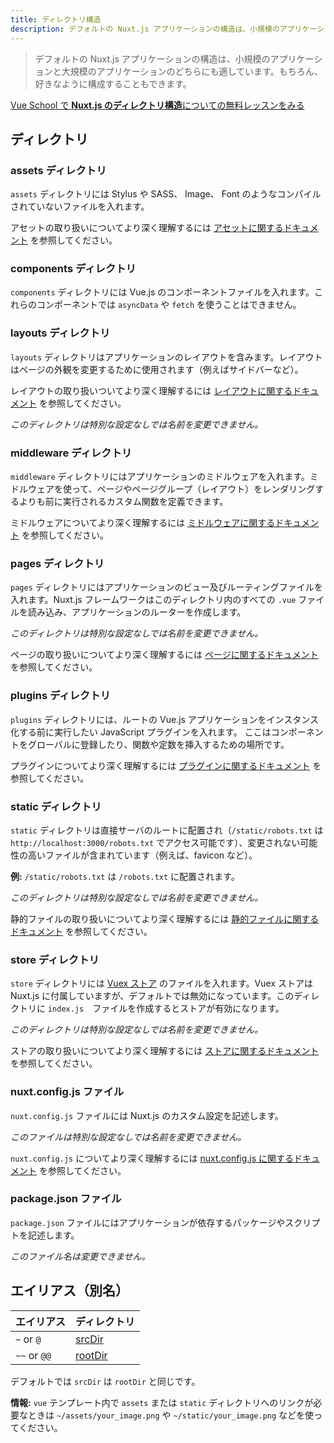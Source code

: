 ```yaml
---
title: ディレクトリ構造
description: デフォルトの Nuxt.js アプリケーションの構造は、小規模のアプリケーションと大規模のアプリケーションのどちらにも適しています。
---
```


> デフォルトの Nuxt.js アプリケーションの構造は、小規模のアプリケーションと大規模のアプリケーションのどちらにも適しています。もちろん、好きなように構成することもできます。

<div class="Promo__Video">
  <a href="https://vueschool.io/lessons/guided-nuxtjs-project-tour?friend=nuxt" target="_blank">
    <p class="Promo__Video__Icon">
      Vue School で <strong>Nuxt.js のディレクトリ構造</strong>についての無料レッスンをみる
    </p>
  </a>
</div>

## ディレクトリ

### assets ディレクトリ

`assets` ディレクトリには Stylus や SASS、 Image、 Font のようなコンパイルされていないファイルを入れます。

アセットの取り扱いについてより深く理解するには [アセットに関するドキュメント](/guide/assets) を参照してください。

### components ディレクトリ

`components` ディレクトリには Vue.js のコンポーネントファイルを入れます。これらのコンポーネントでは `asyncData` や `fetch` を使うことはできません。

### layouts ディレクトリ

`layouts` ディレクトリはアプリケーションのレイアウトを含みます。レイアウトはページの外観を変更するために使用されます（例えばサイドバーなど）。

レイアウトの取り扱いついてより深く理解するには [レイアウトに関するドキュメント](/guide/views#レイアウト) を参照してください。

_このディレクトリは特別な設定なしでは名前を変更できません。_

### middleware ディレクトリ

`middleware` ディレクトリにはアプリケーションのミドルウェアを入れます。ミドルウェアを使って、ページやページグループ（レイアウト）をレンダリングするよりも前に実行されるカスタム関数を定義できます。

ミドルウェアについてより深く理解するには [ミドルウェアに関するドキュメント](/guide/routing#ミドルウェア) を参照してください。

### pages ディレクトリ

`pages` ディレクトリにはアプリケーションのビュー及びルーティングファイルを入れます。Nuxt.js フレームワークはこのディレクトリ内のすべての `.vue` ファイルを読み込み、アプリケーションのルーターを作成します。

_このディレクトリは特別な設定なしでは名前を変更できません。_

ページの取り扱いについてより深く理解するには [ページに関するドキュメント](/guide/views) を参照してください。

### plugins ディレクトリ

`plugins` ディレクトリには、ルートの Vue.js アプリケーションをインスタンス化する前に実行したい JavaScript プラグインを入れます。 ここはコンポーネントをグローバルに登録したり、関数や定数を挿入するための場所です。

プラグインについてより深く理解するには [プラグインに関するドキュメント](/guide/plugins) を参照してください。

### static ディレクトリ

`static` ディレクトリは直接サーバのルートに配置され（`/static/robots.txt` は `http://localhost:3000/robots.txt` でアクセス可能です）、変更されない可能性の高いファイルが含まれています（例えば、favicon など）。

**例:** `/static/robots.txt` は `/robots.txt` に配置されます。

_このディレクトリは特別な設定なしでは名前を変更できません。_

静的ファイルの取り扱いについてより深く理解するには [静的ファイルに関するドキュメント](/guide/assets#webpack-で扱わない静的ファイル) を参照してください。

### store ディレクトリ

`store` ディレクトリには [Vuex ストア](http://vuex.vuejs.org) のファイルを入れます。Vuex ストアは Nuxt.js に付属していますが、デフォルトでは無効になっています。このディレクトリに `index.js`　ファイルを作成するとストアが有効になります。

_このディレクトリは特別な設定なしでは名前を変更できません。_

ストアの取り扱いについてより深く理解するには [ストアに関するドキュメント](/guide/vuex-store) を参照してください。

### nuxt.config.js ファイル

`nuxt.config.js` ファイルには Nuxt.js のカスタム設定を記述します。

_このファイルは特別な設定なしでは名前を変更できません。_

`nuxt.config.js` についてより深く理解するには [nuxt.config.js に関するドキュメント](/guide/configuration) を参照してください。

### package.json ファイル

`package.json` ファイルにはアプリケーションが依存するパッケージやスクリプトを記述します。

_このファイル名は変更できません。_

## エイリアス（別名）

| エイリアス | ディレクトリ |
|-----|------|
| `~` or `@` | [srcDir](/api/configuration-srcdir) |
| `~~` or `@@` | [rootDir](/api/configuration-rootdir) |

デフォルトでは `srcDir` は `rootDir` と同じです。

<div class="Alert Alert--nuxt-green">

<b>情報:</b> `vue` テンプレート内で `assets` または `static` ディレクトリへのリンクが必要なときは `~/assets/your_image.png` や `~/static/your_image.png` などを使ってください。

</div>
